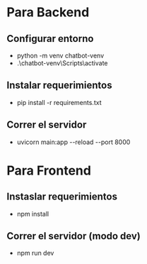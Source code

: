 # Para Backend

## Configurar entorno
* python -m venv chatbot-venv
* .\chatbot-venv\Scripts\activate

## Instalar requerimientos
* pip install -r requirements.txt

## Correr el servidor
* uvicorn main:app --reload --port 8000

# Para Frontend

## Instaslar requerimientos
* npm install

## Correr el servidor (modo dev)
* npm run dev